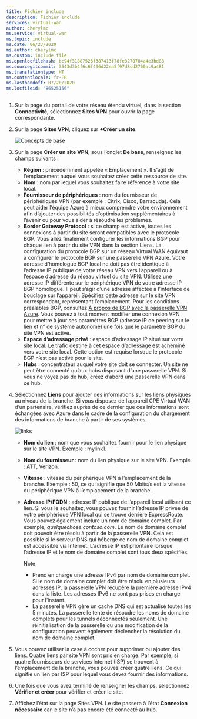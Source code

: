 ```yaml
---
title: Fichier include
description: Fichier include
services: virtual-wan
author: cherylmc
ms.service: virtual-wan
ms.topic: include
ms.date: 06/23/2020
ms.author: cherylmc
ms.custom: include file
ms.openlocfilehash: bc94f31887526f387413f78fe3270784a4e3bd88
ms.sourcegitcommit: 3543d3b4f6c6f496d22ea5f97d8cd2700ac9a481
ms.translationtype: HT
ms.contentlocale: fr-FR
ms.lasthandoff: 07/20/2020
ms.locfileid: "86525156"
---
```

1. Sur la page du portail de votre réseau étendu virtuel, dans la section **Connectivité**, sélectionnez **Sites VPN** pour ouvrir la page correspondante.
2. Sur la page **Sites VPN**, cliquez sur **+Créer un site**.

   ![Concepts de base](./media/virtual-wan-tutorial-site-include/basics.png "Concepts de base")
3. Sur la page **Créer un site VPN**, sous l’onglet **De base**, renseignez les champs suivants :

    * **Région** : précédemment appelée « Emplacement ». Il s’agit de l’emplacement auquel vous souhaitez créer cette ressource de site.
    * **Nom** : nom par lequel vous souhaitez faire référence à votre site local.
    * **Fournisseur de périphériques** : nom du fournisseur de périphériques VPN (par exemple :  Citrix, Cisco, Barracuda). Cela peut aider l’équipe Azure à mieux comprendre votre environnement afin d’ajouter des possibilités d’optimisation supplémentaires à l’avenir ou pour vous aider à résoudre les problèmes.
    * **Border Gateway Protocol** : si ce champ est activé, toutes les connexions à partir du site seront compatibles avec le protocole BGP. Vous allez finalement configurer les informations BGP pour chaque lien à partir du site VPN dans la section Liens. La configuration du protocole BGP sur un réseau Virtual WAN équivaut à configurer le protocole BGP sur une passerelle VPN Azure. Votre adresse d’homologue BGP local ne doit pas être identique à l’adresse IP publique de votre réseau VPN vers l’appareil ou à l’espace d’adresse du réseau virtuel du site VPN. Utilisez une adresse IP différente sur le périphérique VPN de votre adresse IP BGP homologue. Il peut s’agir d’une adresse affectée à l’interface de bouclage sur l’appareil. Spécifiez cette adresse sur le site VPN correspondant, représentant l’emplacement. Pour les conditions préalables BGP, consultez [À propos de BGP avec la passerelle VPN Azure](../articles/vpn-gateway/vpn-gateway-bgp-overview.md). Vous pouvez à tout moment modifier une connexion VPN pour mettre à jour ses paramètres BGP (adresse IP de peering sur le lien et n° de système autonome) une fois que le paramètre BGP du site VPN est activé.
    * **Espace d’adressage privé** : espace d’adressage IP situé sur votre site local. Le trafic destiné à cet espace d’adressage est acheminé vers votre site local. Cette option est requise lorsque le protocole BGP n’est pas activé pour le site.
    * **Hubs** : concentrateur auquel votre site doit se connecter. Un site ne peut être connecté qu’aux hubs disposant d’une passerelle VPN. Si vous ne voyez pas de hub, créez d’abord une passerelle VPN dans ce hub.
4. Sélectionnez **Liens** pour ajouter des informations sur les liens physiques au niveau de la branche. Si vous disposez de l’appareil CPE Virtual WAN d’un partenaire, vérifiez auprès de ce dernier que ces informations sont échangées avec Azure dans le cadre de la configuration du chargement des informations de branche à partir de ses systèmes.

   ![links](./media/virtual-wan-tutorial-site-include/links.png "Liens")

    * **Nom du lien** : nom que vous souhaitez fournir pour le lien physique sur le site VPN. Exemple : mylink1.
    * **Nom du fournisseur** : nom du lien physique sur le site VPN. Exemple : ATT, Verizon.
    * **Vitesse** : vitesse du périphérique VPN à l’emplacement de la branche. Exemple : 50, ce qui signifie que 50 Mbits/s est la vitesse du périphérique VPN à l’emplacement de la branche.
    * **Adresse IP/FQDN** : adresse IP publique de l’appareil local utilisant ce lien. Si vous le souhaitez, vous pouvez fournir l’adresse IP privée de votre périphérique VPN local qui se trouve derrière ExpressRoute. Vous pouvez également inclure un nom de domaine complet. Par exemple, *quelquechose.contoso.com*. Le nom de domaine complet doit pouvoir être résolu à partir de la passerelle VPN. Cela est possible si le serveur DNS qui héberge ce nom de domaine complet est accessible via Internet. L’adresse IP est prioritaire lorsque l’adresse IP et le nom de domaine complet sont tous deux spécifiés.

      >[!NOTE]
      >* Prend en charge une adresse IPv4 par nom de domaine complet. Si le nom de domaine complet doit être résolu en plusieurs adresses IP, la passerelle VPN récupère la première adresse IPv4 dans la liste. Les adresses IPv6 ne sont pas prises en charge pour l’instant.
      >* La passerelle VPN gère un cache DNS qui est actualisé toutes les 5 minutes. La passerelle tente de résoudre les noms de domaine complets pour les tunnels déconnectés seulement. Une réinitialisation de la passerelle ou une modification de la configuration peuvent également déclencher la résolution du nom de domaine complet.
      >
5. Vous pouvez utiliser la case à cocher pour supprimer ou ajouter des liens. Quatre liens par site VPN sont pris en charge. Par exemple, si quatre fournisseurs de services Internet (ISP) se trouvent à l’emplacement de la branche, vous pouvez créer quatre liens. Ce qui signifie un lien par ISP pour lequel vous devez fournir des informations.
6. Une fois que vous avez terminé de renseigner les champs, sélectionnez **Vérifier et créer** pour vérifier et créer le site.
7. Affichez l’état sur la page Sites VPN. Le site passera à l’état **Connexion nécessaire** car le site n’a pas encore été connecté au hub.
